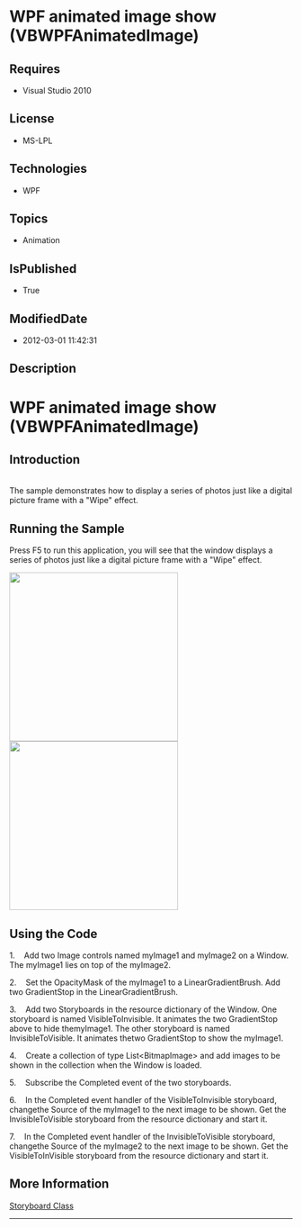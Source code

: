 # WPF animated image show (VBWPFAnimatedImage)
## Requires
* Visual Studio 2010
## License
* MS-LPL
## Technologies
* WPF
## Topics
* Animation
## IsPublished
* True
## ModifiedDate
* 2012-03-01 11:42:31
## Description

<h1><span style="">WPF animated image show (<span class="SpellE">VBWPFAnimatedImage</span>)
</span></h1>
<h2>Introduction</h2>
<p class="MsoNormal"><br>
The sample demonstrates how to display a series of photos just like a digital<span style="">
</span>picture frame with a &quot;Wipe&quot; effect.<span style=""> </span></p>
<h2>Running the Sample<span style=""> </span></h2>
<p class="MsoNormal"><span style="">Press F5 to run this application, you will see that the window displays
</span>a series of photos just like a digital<span style=""> </span>picture frame with a &quot;Wipe&quot; effect.<span style="">
</span></p>
<p class="MsoNormal"><span style=""><img src="/site/view/file/53223/1/image.png" alt="" width="300" height="300" align="middle">
<span style="">&nbsp;</span> <img src="/site/view/file/53224/1/image.png" alt="" width="300" height="300" align="middle">
</span><span style=""></span></p>
<h2>Using the Code<span style=""> </span></h2>
<p class="MsoListParagraphCxSpFirst" style=""><span style=""><span style="">1.<span style="font:7.0pt &quot;Times New Roman&quot;">&nbsp;&nbsp;&nbsp;&nbsp;&nbsp;&nbsp;
</span></span></span><span style="">Add two Image controls named myImage1 and myImage2 on a Window. The myImage1</span><span style="">
</span><span style="">lies on top of the myImage2. </span></p>
<p class="MsoListParagraphCxSpMiddle" style=""><span style=""><span style="">2.<span style="font:7.0pt &quot;Times New Roman&quot;">&nbsp;&nbsp;&nbsp;&nbsp;&nbsp;&nbsp;
</span></span></span><span style="">Set the OpacityMask of the myImage1 to a LinearGradientBrush. Add two GradientStop in the LinearGradientBrush.
</span></p>
<p class="MsoListParagraphCxSpMiddle" style=""><span style=""><span style="">3.<span style="font:7.0pt &quot;Times New Roman&quot;">&nbsp;&nbsp;&nbsp;&nbsp;&nbsp;&nbsp;
</span></span></span><span style="">Add two Storyboards in the resource dictionary of the Window. One storyboard is named VisibleToInvisible. It animates the two GradientStop above to hide themyImage1. The other storyboard is named InvisibleToVisible. It animates
 thetwo GradientStop to show the myImage1. </span></p>
<p class="MsoListParagraphCxSpMiddle" style=""><span style=""><span style="">4.<span style="font:7.0pt &quot;Times New Roman&quot;">&nbsp;&nbsp;&nbsp;&nbsp;&nbsp;&nbsp;
</span></span></span><span style="">Create a collection of type List&lt;BitmapImage&gt; and add images to be shown in the collection when the Window is loaded.
</span></p>
<p class="MsoListParagraphCxSpMiddle" style=""><span style=""><span style="">5.<span style="font:7.0pt &quot;Times New Roman&quot;">&nbsp;&nbsp;&nbsp;&nbsp;&nbsp;&nbsp;
</span></span></span><span style="">Subscribe the Completed event of the two storyboards.
</span></p>
<p class="MsoListParagraphCxSpMiddle" style=""><span style=""><span style="">6.<span style="font:7.0pt &quot;Times New Roman&quot;">&nbsp;&nbsp;&nbsp;&nbsp;&nbsp;&nbsp;
</span></span></span><span style="">In the Completed event handler of the VisibleToInvisible storyboard, changethe Source of the myImage1 to the next image to be shown. Get the InvisibleToVisible storyboard from the resource dictionary and start it.
</span></p>
<p class="MsoListParagraphCxSpLast" style=""><span style=""><span style="">7.<span style="font:7.0pt &quot;Times New Roman&quot;">&nbsp;&nbsp;&nbsp;&nbsp;&nbsp;&nbsp;
</span></span></span><span style="">In the Completed event handler of the InvisibleToVisible storyboard, changethe Source of the myImage2 to the next image to be shown. Get the</span><span style="">
</span><span style="">VisibleToInVisible storyboard from the resource dictionary and start it.</span><span style="">
</span></p>
<h2>More Information<span style=""> </span></h2>
<p class="MsoNormal"><span style=""><a href="http://msdn.microsoft.com/en-us/library/system.windows.media.animation.storyboard.aspx">Storyboard Class</a>
</span></p>
<hr>
<div><a href="http://go.microsoft.com/?linkid=9759640" style="margin-top:3px"><img alt="" src="http://bit.ly/onecodelogo">
</a></div>
